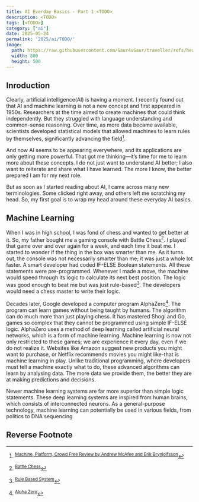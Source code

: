 ```yaml
---
title: AI Everday Basics - Part 1 <TODO>
description: <TODO>
tags: [<TODO>]
category: ["ai"]
date: 2025-05-24
permalink: '2025/ai/TODO/'
image:
  path: https://raw.githubusercontent.com/Gaur4vGaur/traveller/refs/heads/master/images/random/2025-01-07-the-art-of-possible/cover.jpg
  width: 800
  height: 500
---
```


## Inroduction
Clearly, artificial intelligence(AI) is having a moment. I recently found out that AI and machine learning is not a new concept and first appeared in 1950s. Researchers at the time aimed to create machines that could think independently. But they struggled with language understanding and common-sense reasoning. Over time, as more data became available, scientists developed statistical models that allowed machines to learn rules by themselves, significantly advancing the field[^footnote].

And now AI seems to be appearing everywhere, and its applications are only getting more powerful. That got me thinking—it’s time for me to learn more about these concepts. I do not just want to understand AI better; I also want to reiterate and share what I have learned. The more I know, the better prepared I am for my next role.

But as soon as I started reading about AI, I came across many new terminologies. Some clicked right away, and others left me scratching my head. So, my first goal is to wrap my head around these everyday AI basics.

## Machine Learning
When I was in high school, I was fond of chess and wanted to get better at it. So, my father bought me a gaming console with Battle Chess[^fn-nth-2]. I played that game over and over again for a week, and each time it beat me. I started to wonder if the thing in the box was smarter than me. As it turns out, the console was not necessarily smarter than me; it was just a whole lot faster. A smart developer had coded IF-ELSE Boolean statements. All these statements were pre-programmed. Whenever I made a move, the machine would speed through its logic to calculate its next best position. The logic was good enough to beat me but was just rule-based[^fn-nth-3]. The developers would need a chess master to write their logic.

Decades later, Google developed a computer program AlphaZero[^fn-nth-4]. The program can learn games without being taught by humans. The algorithm can do much more than just playing chess. It has mastered Shogi and Go, games so complex that they cannot be programmed using simple IF-ELSE logic. AlphaZero uses a method of deep learning called artificial neural networks, which is a form of machine learning.
Machine learning is now not only restricted to these games; we are experience it every day, even if we do not realize it. Websites like Amazon suggest new products you might want to purchase, or Netflix recommends movies you might like-that is machine learning in play. Unlike traditional programming, where developers must tell a machine exactly what to do, these advanced algorithms can learn by analysing data. The more data we provide them, the better they are at making predictions and decisions.

Newer machine learning systems are far more superior than simple logic statements. These deep learning systems are inspired from human brains, which consists of interconnected neurons. As a general-purpose technology, machine learning can potentially be used in various fields, from politics to DNA sequencing


## Reverse Footnote

[^footnote]: <sup><a href="https://www.getabstract.com/en/summary/machine-platform-crowd/30901?u=bp" target="_blank">Machine, Platform, Crowd Free Review by Andrew McAfee and Erik Brynjolfsson</a></sup>
[^fn-nth-2]: <sup><a href="https://en.wikipedia.org/wiki/Battle_Chess" target="_blank">Battle Chess</a></sup>
[^fn-nth-3]: <sup><a href="https://en.wikipedia.org/wiki/Rule-based_system" target="_blank">Rule Based System</a></sup>
[^fn-nth-4]: <sup><a href="https://en.wikipedia.org/wiki/AlphaZero" target="_blank">Alpha Zero</a></sup>
